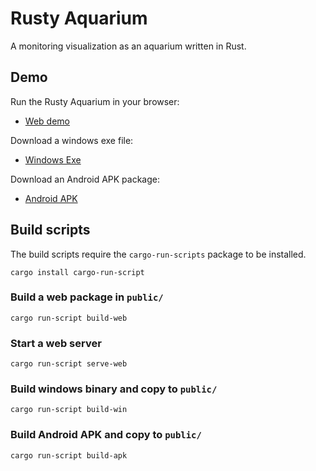 Rusty Aquarium
==============

A monitoring visualization as an aquarium written in Rust.

Demo
----

Run the Rusty Aquarium in your browser:

 * [Web demo](https://ollej.github.io/rusty-aquarium/demo/)

Download a windows exe file:

 * [Windows Exe](https://github.com/ollej/rusty-aquarium/releases/download/v0.1.0/rusty-aquarium-win.zip)

Download an Android APK package:

 * [Android APK](https://github.com/ollej/rusty-aquarium/releases/download/v0.1.0/rusty-aquarium.apk)

Build scripts
-------------

The build scripts require the `cargo-run-scripts` package to be installed.

```
cargo install cargo-run-script
```

### Build a web package in `public/`
```
cargo run-script build-web
```

### Start a web server
```
cargo run-script serve-web
```

### Build windows binary and copy to `public/`
```
cargo run-script build-win
```

### Build Android APK and copy to `public/`
```
cargo run-script build-apk
```

